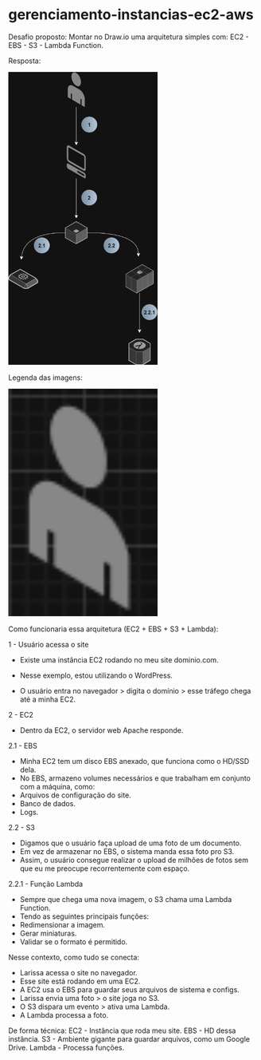 # gerenciamento-instancias-ec2-aws

Desafio proposto: Montar no Draw.io uma arquitetura simples com: EC2 - EBS - S3 - Lambda Function.

Resposta:

<img src="./imagens/processo_ec2.drawio.png" alt="arquitetura instancia ec2" width="300"/>

Legenda das imagens:

<img src="./imagens/user.png" alt="usuario" width="300"/>

Como funcionaria essa arquitetura (EC2 + EBS + S3 + Lambda):

1 - Usuário acessa o site
- Existe uma instância EC2 rodando no meu site dominio.com.
* Nesse exemplo, estou utilizando o WordPress.
- O usuário entra no navegador > digita o domínio > esse tráfego chega até a minha EC2.

2 - EC2
- Dentro da EC2, o servidor web Apache responde.

2.1 - EBS
- Minha EC2 tem um disco EBS anexado, que funciona como o HD/SSD dela.
- No EBS, armazeno volumes necessários e que trabalham em conjunto com a máquina, como:
- Arquivos de configuração do site.
- Banco de dados.
- Logs.

2.2 - S3
- Digamos que o usuário faça upload de uma foto de um documento.
- Em vez de armazenar no EBS, o sistema manda essa foto pro S3.
- Assim, o usuário consegue realizar o upload de milhões de fotos sem que eu me preocupe recorrentemente com espaço.

2.2.1 - Função Lambda 
- Sempre que chega uma nova imagem, o S3 chama uma Lambda Function.
- Tendo as seguintes principais funções:
- Redimensionar a imagem.
- Gerar miniaturas.
- Validar se o formato é permitido.

Nesse contexto, como tudo se conecta:
- Larissa acessa o site no navegador.
- Esse site está rodando em uma EC2.
- A EC2 usa o EBS para guardar seus arquivos de sistema e configs.
- Larissa envia uma foto > o site joga no S3.
- O S3 dispara um evento > ativa uma Lambda.
- A Lambda processa a foto.

De forma técnica:
EC2 - Instância que roda meu site.
EBS - HD dessa instância.
S3 - Ambiente gigante para guardar arquivos, como um Google Drive.
Lambda - Processa funções.
